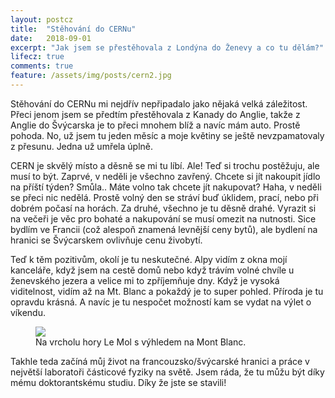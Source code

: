```yaml
---
layout: postcz
title:  "Stěhování do CERNu"
date:   2018-09-01
excerpt: "Jak jsem se přestěhovala z Londýna do Ženevy a co tu dělám?"
lifecz: true
comments: true
feature: /assets/img/posts/cern2.jpg
---
```

Stěhování do CERNu mi nejdřív nepřipadalo jako nějaká velká záležitost. Přeci jenom jsem se předtím přestěhovala z Kanady do Anglie, takže z Anglie do Švýcarska je to přeci mnohem blíž a navíc mám auto. Prostě pohoda. No, už jsem tu jeden měsíc a moje květiny se ještě nevzpamatovaly z přesunu. Jedna už umřela úplně.

CERN je skvělý místo a děsně se mi tu líbí. Ale! Teď si trochu postěžuju, ale musí to být. Zaprvé, v neděli je všechno zavřený. Chcete si jít nakoupit jídlo na příští týden? Smůla.. Máte volno tak chcete jít nakupovat? Haha, v neděli se přeci nic nedělá. Prostě volný den se stráví buď úklidem, prací, nebo při dobrém počasí na horách. Za druhé, všechno je tu děsně drahé. Vyrazit si na večeři je věc pro bohaté a nakupování se musí omezit na nutnosti. Sice bydlím ve Francii (což alespoň znamená levnější ceny bytů), ale bydlení na hranici se Švýcarskem ovlivňuje cenu živobytí.

Teď k těm pozitivům, okolí je tu neskutečné. Alpy vidím z okna mojí kanceláře, když jsem na cestě domů nebo když trávím volné chvíle u ženevského jezera a velice mi to zpříjemňuje dny. Když je vysoká viditelnost, vidím až na Mt. Blanc a pokaždý je to super pohled. Příroda je tu opravdu krásná. A navíc je tu nespočet možností kam se vydat na výlet o víkendu. 

<figure>
        <a href="/assets/img/posts/cern1.JPG"><img src="/assets/img/posts/cern1.JPG"></a>
        <figcaption>Na vrcholu hory Le Mol s výhledem na Mont Blanc.</figcaption>
</figure>

Takhle teda začíná můj život na francouzsko/švýcarské hranici a práce v největší laboratoři částicové fyziky na světě. Jsem ráda, že tu můžu být díky mému doktorantskému studiu. Díky že jste se stavili!

